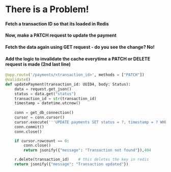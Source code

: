 # There is a Problem!

#### Fetch a transaction ID so that its loaded in Redis
#### Now, make a PATCH request to update the payment
#### Fetch the data again using GET request - do you see the change? No!

#### Add the logic to invalidate the cache everytime a PATCH or DELETE request is made (2nd last line)
```python
@app.route('/payments/<transaction_id>', methods = ["PATCH"])
@validate()
def updatePayment(transaction_id: UUID4, body: Status):
	data = request.get_json()
	status = data.get("status")
	transaction_id = str(transaction_id)
	timestamp = datetime.utcnow()							
	
	conn = get_db_connection()
	cursor = conn.cursor()
	cursor.execute('''UPDATE payments SET status = ?, timestamp = ? WHERE transaction_id = ? ''', (status, timestamp, transaction_id))
	conn.commit()
	conn.close()

	if cursor.rowcount == 0:
		conn.close()
		return jsonify({"message": "Transaction not found"}),404

	r.delete(transaction_id)	# this deletes the key in redis
	return jsonify({"message": "Transaction updated"})
```
